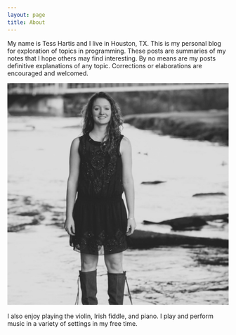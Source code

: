 ```yaml
---
layout: page
title: About
---
```




My name is Tess Hartis and I live in Houston, TX. This is my personal blog for exploration of topics in programming. These posts are summaries of my notes that I hope others may find interesting. By no means are my posts definitive explanations of any topic. Corrections or elaborations are encouraged and welcomed.

![](../images/IMG_1623.jpg)

I also enjoy playing the violin, Irish fiddle, and piano. I play and perform music in a variety of settings in my free time.

